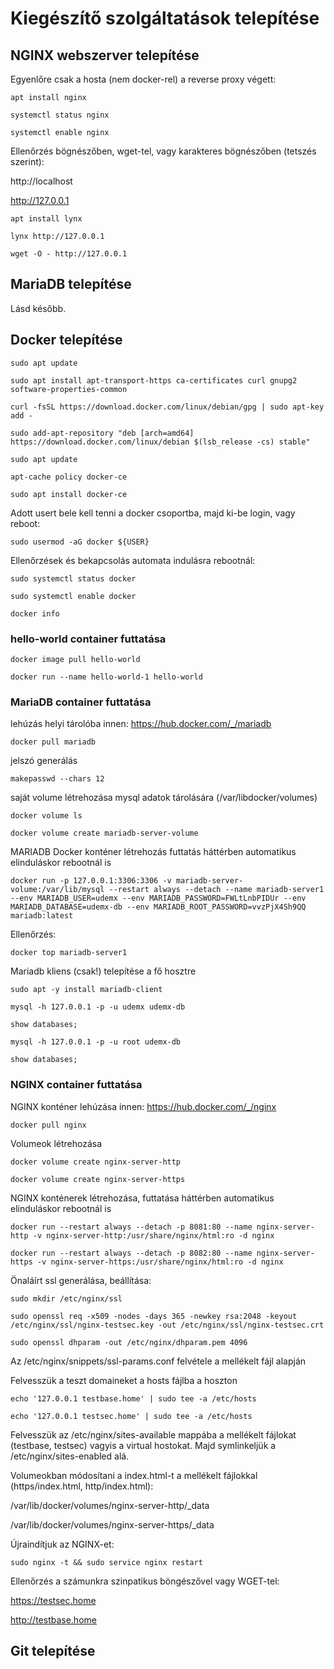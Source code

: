 # Kiegészítő szolgáltatások telepítése



## NGINX webszerver telepítése

Egyenlőre csak a hosta (nem docker-rel) a reverse proxy végett:

`apt install nginx`

`systemctl status nginx`

`systemctl enable nginx`


Ellenőrzés bögnészőben, wget-tel, vagy karakteres bögnészőben (tetszés szerint):

http://localhost

http://127.0.0.1

`apt install lynx`

`lynx http://127.0.0.1`


`wget -O - http://127.0.0.1`




## MariaDB telepítése

Lásd később.

## Docker telepítése

`sudo apt update`

`sudo apt install apt-transport-https ca-certificates curl gnupg2 software-properties-common`

`curl -fsSL https://download.docker.com/linux/debian/gpg | sudo apt-key add -`

`sudo add-apt-repository "deb [arch=amd64] https://download.docker.com/linux/debian $(lsb_release -cs) stable"`

`sudo apt update`

`apt-cache policy docker-ce`

`sudo apt install docker-ce`

Adott usert bele kell tenni a docker csoportba, majd ki-be login, vagy reboot:

`sudo usermod -aG docker ${USER}`

Ellenőrzések és bekapcsolás automata indulásra rebootnál:

`sudo systemctl status docker`

`sudo systemctl enable docker`

`docker info`

### hello-world container futtatása

`docker image pull hello-world`

`docker run --name hello-world-1 hello-world`

### MariaDB container futtatása

lehúzás helyi tárolóba innen: https://hub.docker.com/_/mariadb

`docker pull mariadb`

jelszó generálás

`makepasswd --chars 12`

saját volume létrehozása mysql adatok tárolására (/var/libdocker/volumes)

`docker volume ls`

`docker volume create mariadb-server-volume`

MARIADB Docker konténer létrehozás futtatás háttérben automatikus elinduláskor rebootnál is

`docker run -p 127.0.0.1:3306:3306 -v mariadb-server-volume:/var/lib/mysql --restart always --detach --name mariadb-server1 --env MARIADB_USER=udemx --env MARIADB_PASSWORD=FWLtLnbPIDUr --env MARIADB_DATABASE=udemx-db --env MARIADB_ROOT_PASSWORD=vvzPjX4Sh9QQ  mariadb:latest`


Ellenőrzés:

`docker top mariadb-server1`

Mariadb kliens (csak!) telepítése a fő hosztre

`sudo apt -y install mariadb-client`

`mysql -h 127.0.0.1 -p -u udemx udemx-db`

`show databases;`

`mysql -h 127.0.0.1 -p -u root udemx-db`

`show databases;`

### NGINX container futtatása

NGINX konténer lehúzása innen: https://hub.docker.com/_/nginx

`docker pull nginx`

Volumeok létrehozása

`docker volume create nginx-server-http`

`docker volume create nginx-server-https`

NGINX konténerek létrehozása, futtatása háttérben automatikus elinduláskor rebootnál is

`docker run --restart always --detach -p 8081:80 --name nginx-server-http -v nginx-server-http:/usr/share/nginx/html:ro -d nginx`

`docker run --restart always --detach -p 8082:80 --name nginx-server-https -v nginx-server-https:/usr/share/nginx/html:ro -d nginx`

Önaláírt ssl generálása, beállítása:

`sudo mkdir /etc/nginx/ssl`

`sudo openssl req -x509 -nodes -days 365 -newkey rsa:2048 -keyout /etc/nginx/ssl/nginx-testsec.key -out /etc/nginx/ssl/nginx-testsec.crt`

`sudo openssl dhparam -out /etc/nginx/dhparam.pem 4096`

Az /etc/nginx/snippets/ssl-params.conf felvétele a mellékelt fájl alapján

Felvesszük a teszt domaineket a hosts fájlba a hoszton

`echo '127.0.0.1 testbase.home' | sudo tee -a /etc/hosts`

`echo '127.0.0.1 testsec.home' | sudo tee -a /etc/hosts`

Felvesszük az /etc/nginx/sites-available mappába a mellékelt fájlokat (testbase, testsec) vagyis a virtual hostokat. Majd symlinkeljük a /etc/nginx/sites-enabled alá.

Volumeokban módosítani a index.html-t a mellékelt fájlokkal (https/index.html, http/index.html):

/var/lib/docker/volumes/nginx-server-http/_data

/var/lib/docker/volumes/nginx-server-https/_data


Újraindítjuk az NGINX-et:

`sudo nginx -t && sudo service nginx restart`

Ellenőrzés a számunkra szinpatikus böngészővel vagy WGET-tel:

https://testsec.home

http://testbase.home






## Git telepítése

















